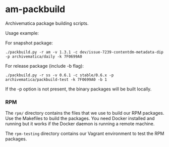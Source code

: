 # am-packbuild

Archivematica package building scripts.

Usage example:

For snapshot package:

    ./packbuild.py -r am -v 1.3.1 -c dev/issue-7239-contentdm-metadata-dip -p archivematica/daily -k 7F0699A0

For release package (include -b flag):

    ./packbuild.py -r ss -v 0.6.1 -c stable/0.6.x -p archivematica/packbuild-test -k 7F0699A0 -b 1

If the -p option is not present, the binary packages will be built locally.

### RPM

The `rpm/` directory contains the files that we use to build our RPM packages.
Use the Makefiles to build the packages. You need Docker installed and running
but it works if the Docker daemon is running a remote machine.

The `rpm-testing` directory contains our Vagrant environment to test the RPM
packages.
